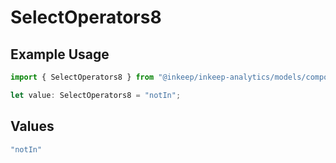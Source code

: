 # SelectOperators8

## Example Usage

```typescript
import { SelectOperators8 } from "@inkeep/inkeep-analytics/models/components";

let value: SelectOperators8 = "notIn";
```

## Values

```typescript
"notIn"
```